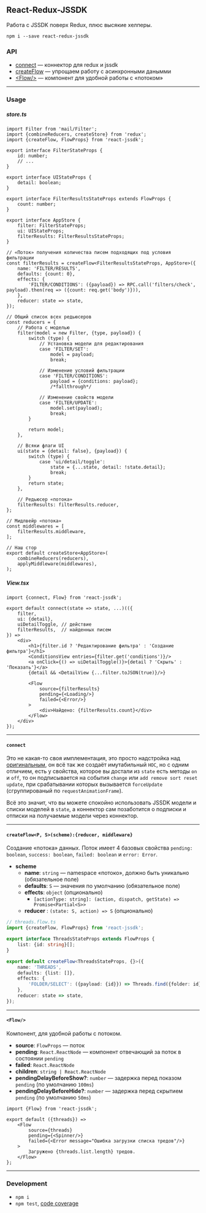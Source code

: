 React-Redux-JSSDK
-----------------
Работа с JSSDK поверх Redux, плюс высякие хелперы.

```
npm i --save react-redux-jssdk
```

### API

 - [connect](#connect) — коннектор для redux и jssdk
 - [createFlow](#createFlow) — упрощаем работу с асинхронными данымми
 - [&lt;Flow/&gt;](#Flow) — компонент для удобной работы с «потоком»

---

### Usage

##### store.ts
```tsx
import Filter from 'mail/Filter';
import {combineReducers, createStore} from 'redux';
import {createFlow, FlowProps} from 'react-jssdk';

export interface FilterStateProps {
	id: number;
	// ...
}

export interface UIStateProps {
	detail: boolean;
}

export interface FilterResultsStateProps extends FlowProps {
	count: number;
}

export interface AppStore {
	filter: FilterStateProps;
	ui: UIStateProps;
	filterResults: FilterResultsStateProps;
}

// «Поток» получения количества писем подходящих под условия фильтрации
const filterResults = createFlow<FilterResultsStateProps, AppStore>({
	name: 'FILTER/RESULTS',
	defaults: {count: 0},
	effects: {
		'FILTER/CONDITIONS': ({payload}) => RPC.call('filters/check', payload).then(req => ({count: req.get('body')})),
	},
	reducer: state => state,
});

// Общий список всех редьюсеров
const reducers = {
	// Работа с моделью
	filter(model = new Filter, {type, payload}) {
		switch (type) {
			// Установка модели для редактирования
			case 'FILTER/SET':
				model = payload;
				break;

			// Изменение условий фильтрации
			case 'FILTER/CONDITIONS':
				payload = {conditions: payload};
				/*fallthrough*/

			// Изменение свойств модели
			case 'FILTER/UPDATE':
				model.set(payload);
				break;
		}

		return model;
	},

	// Всяки флаги UI
	ui(state = {detail: false}, {payload}) {
		switch (type) {
			case 'ui/detail/toggle':
				state = {...state, detail: !state.detail};
				break;
		}
		return state;
	},

	// Редьюсер «потока»
	filterResults: filterResults.reducer,
};

// Мидлвейр «потока»
const middlewares = [
	filterResults.middleware,
];

// Наш стор
export default createStore<AppStore>(
	combineReducers(reducers),
	applyMiddleware(middlewares),
);
```

##### View.tsx
```tsx
import {connect, Flow} from 'react-jssdk';

export default connect(state => state, ...)(({
	filter,
	ui: {detail},
	uiDetailToggle, // действие
	filterResults,  // найденных писем
}) =>
	<div>
		<h1>{filter.id ? 'Редактирование фильтра' : 'Создание фильтра'}</h1>
		<ConditionsView entries={filter.get('conditions')}/>
		<a onClick={() => uiDetailToggle()}>{detail ? 'Скрыть' : 'Показать'}</a>
		{detail && <DetailView {...filter.toJSON(true)}/>}

		<Flow
			source={filterResults}
			pending={<Loading/>}
			failed={<Error/>}
		>
			<div>Найдено: {filterResults.count}</div>
		</Flow>
	</div>
});
```

---

<a name="connect"></a>
#### `connect`
Это не какая-то своя имплементация, это просто надстройка над [оригинальным](https://github.com/reactjs/react-redux/blob/master/docs/api.md#connectmapstatetoprops-mapdispatchtoprops-mergeprops-options),
он всё так же создаёт имутабильный `HOC`, но с одним отличием, есть у свойства, которое вы достали из `state` есть методы `on` и `off`,
то он подписывается на события `change` или `add remove sort reset update`, при срабатывании которых вызывается `forceUpdate` (сгруппированый по `requestAnimationFrame`).

Всё это значит, что вы можете спокойно использовать JSSDK модели и списки моделей в `state`,
а коннектор сам позаботится о подписки и отписки на получаемые модели через коннектор.

---

<a name="createFlow"></a>
#### `createFlow<P, S>(scheme):{reducer, middleware}`
Создание «потока» данных. Поток имеет 4 базовых свойства `pending: boolean`, `success: boolean`,
`failed: boolean` и `error: Error`.

 - **scheme**
   - **name**: `string` — namespace «потоко», должно быть уникально  (обязательное поле)
   - **defaults**: `S` — значения по умолчанию (обязательное поле)
   - **effects**: `object` (опционально)
     - `[actionType: string]: (action, dispatch, getState) => Promise<Partial<S>>`
   - **reducer** : `(state: S, action) => S` (опционально)

```ts
// threads.flow.ts
import {createFlow, FlowProps} from 'react-jssdk';

export interface ThreadsStateProps extends FlowProps {
	list: {id: string}[];
}

export default createFlow<ThreadsStateProps, {}>({
	name: 'THREADS',
	defaults: {list: []},
	effects: {
		'FOLDER/SELECT': ({payload: {id}}) => Threads.find({folder: id}).then(list => ({list})),
	},
	reducer: state => state,
});
```

---

<a name="Flow"></a>
#### `<Flow/>`
Компонент, для удобной работы с потоком.

 - **source**: `FlowProps` — поток
 - **pending**: `React.ReactNode` — компонент отвечающий за поток в состоянии `pending`
 - **failed**: `React.ReactNode`
 - **children**: `string | React.ReactNode`
 - **pendingDelayBeforeShow?**: `number` — задержка перед показом `pending` (по умолчанию `100ms`)
 - **pendingDelayBeforeHide?**: `number`  — задержка перед скрытием `pending` (по умолчанию `50ms`)

```tsx
import {Flow} from 'react-jssdk';

export default ({threads}) =>
	<Flow
		source={threads}
		pending={<Spinner/>}
		failed={<Error message="Ошибка загрузки списка тредов"/>}
	>
		Загружено {threads.list.length} тредов.
	</Flow>
};
```

---

### Development

 - `npm i`
 - `npm test`, [code coverage](./coverage/lcov-report/index.html)
